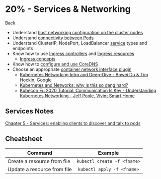 # 20% - Services & Networking
[Back](../README.md)

* Understand [host networking configuration on the cluster nodes](https://kubernetes.io/docs/concepts/cluster-administration/networking/)
* Understand [connectivity between Pods](https://kubernetes.io/docs/concepts/workloads/pods/#pod-networking)
* Understand ClusterIP, NodePort, LoadBalancer [service](https://kubernetes.io/docs/concepts/services-networking/service/) types and endpoints
* Know how to use [Ingress controllers](https://kubernetes.io/docs/concepts/services-networking/ingress-controllers/) and [Ingress resources](https://kubernetes.io/docs/concepts/services-networking/ingress/#the-ingress-resource)
    - [Ingress concepts](https://kubernetes.io/docs/concepts/services-networking/ingress/)
* Know how to [configure and use CoreDNS](https://kubernetes.io/docs/tasks/administer-cluster/dns-custom-nameservers/)
* Choose an appropriate [container network interface plugin](https://kubernetes.io/docs/setup/production-environment/tools/kubeadm/create-cluster-kubeadm/#pod-network)
    -   [Kubernetes Networking Intro and Deep-Dive - Bowei Du & Tim Hockin, Google](https://youtu.be/tq9ng_Nz9j8)
    -   [Kubernetes and Networks: why is this so dang hard?](https://youtu.be/xB190-yyJnY?t=241)
    -   [Kubecon Eu 2020 Tutorial: Communication Is Key - Understanding Kubernetes Networking - Jeff Poole, Vivint Smart Home](https://youtu.be/InZVNuKY5GY?list=PLj6h78yzYM2O1wlsM-Ma-RYhfT5LKq0XC)

## Services Notes
[Chapter 5 - Services: enabling clients to discover and talk to pods](./Services.md)



## Cheatsheet
| Command       | Example           | 
| ------------- |:-------------:| 
| Create a resource from file | `kubectl create -f <fname>` | 
| Update a resource from file | `kubectl apply -f <fname>` | 